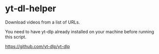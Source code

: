 # yt-dl-helper
Download videos from a list of URLs.

You need to have yt-dlp already installed on your machine before running this script.

https://github.com/yt-dlp/yt-dlp
